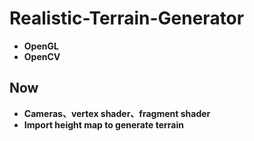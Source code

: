 # Realistic-Terrain-Generator
- **OpenGL**
- **OpenCV**

## Now
- **Cameras、vertex shader、fragment shader**
- **Import height map to generate terrain**
